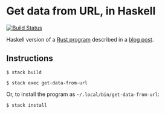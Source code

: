 # Get data from URL, in Haskell

[![Build Status](https://travis-ci.org/FranklinChen/get-data-from-url-haskell.png)](https://travis-ci.org/FranklinChen/get-data-from-url-haskell)

Haskell version of a [Rust program](https://github.com/hjr3/rust-get-data-from-url) described in a [blog post](http://hermanradtke.com/2015/09/21/get-data-from-a-url-rust.html).

## Instructions

```console
$ stack build
```

```console
$ stack exec get-data-from-url
```

Or, to install the program as `~/.local/bin/get-data-from-url`:

```console
$ stack install
```
